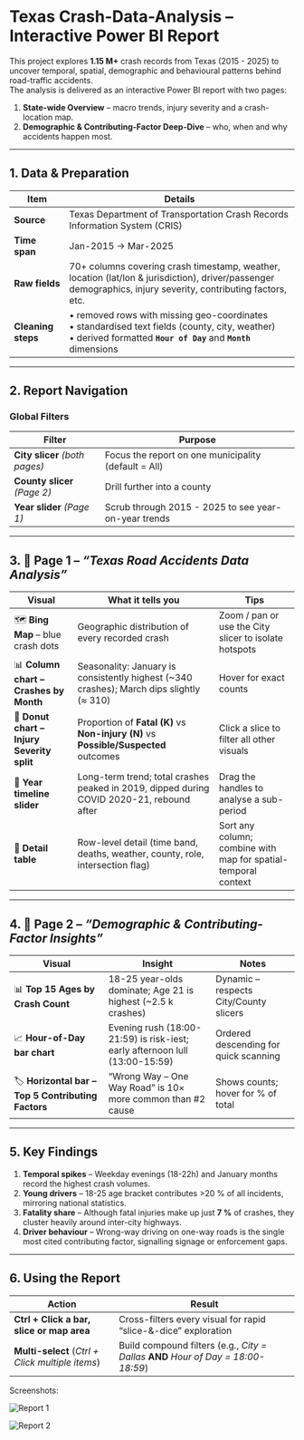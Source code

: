 # Texas Crash-Data-Analysis – Interactive Power BI Report

This project explores **1.15 M+** crash records from Texas (2015 - 2025) to uncover temporal, spatial, demographic and behavioural patterns behind road-traffic accidents.  
The analysis is delivered as an interactive Power BI report with two pages:

1. **State-wide Overview** – macro trends, injury severity and a crash-location map.  
2. **Demographic & Contributing-Factor Deep-Dive** – who, when and why accidents happen most.

---

## 1. Data & Preparation  

| Item | Details |
|------|---------|
| **Source** | Texas Department of Transportation Crash Records Information System (CRIS) |
| **Time span** | Jan-2015 → Mar-2025 |
| **Raw fields** | 70+ columns covering crash timestamp, weather, location (lat/lon & jurisdiction), driver/passenger demographics, injury severity, contributing factors, etc. |
| **Cleaning steps** | • removed rows with missing geo-coordinates<br>• standardised text fields (county, city, weather)<br>• derived formatted **`Hour of Day`** and **`Month`** dimensions<br>|

---

## 2. Report Navigation  

### Global Filters
| Filter | Purpose |
|--------|---------|
| **City slicer** *(both pages)* | Focus the report on one municipality (default = All) |
| **County slicer** *(Page 2)* | Drill further into a county |
| **Year slider** *(Page 1)* | Scrub through 2015 - 2025 to see year-on-year trends |

---

## 3. 📄 Page 1 – *“Texas Road Accidents Data Analysis”*  

| Visual | What it tells you | Tips |
|--------|------------------|------|
| 🗺 **Bing Map** – blue crash dots | Geographic distribution of every recorded crash | Zoom / pan or use the City slicer to isolate hotspots |
| 📊 **Column chart – Crashes by Month** | Seasonality: January is consistently highest (~340 crashes); March dips slightly (≈ 310) | Hover for exact counts |
| 🍕 **Donut chart – Injury Severity split** | Proportion of **Fatal (K)** vs **Non-injury (N)** vs **Possible/Suspected** outcomes | Click a slice to filter all other visuals |
| 📅 **Year timeline slider** | Long-term trend; total crashes peaked in 2019, dipped during COVID 2020-21, rebound after | Drag the handles to analyse a sub-period |
| 🧾 **Detail table** | Row-level detail (time band, deaths, weather, county, role, intersection flag) | Sort any column; combine with map for spatial-temporal context |

---

## 4. 📄 Page 2 – *“Demographic & Contributing-Factor Insights”*  

| Visual | Insight | Notes |
|--------|---------|-------|
| 📊 **Top 15 Ages by Crash Count** | 18-25 year-olds dominate; Age 21 is highest (~2.5 k crashes) | Dynamic – respects City/County slicers |
| 📈 **Hour-of-Day bar chart** | Evening rush (18:00-21:59) is risk-iest; early afternoon lull (13:00-15:59) | Ordered descending for quick scanning |
| 🏷 **Horizontal bar – Top 5 Contributing Factors** | “Wrong Way – One Way Road” is 10× more common than #2 cause | Shows counts; hover for % of total |

---

## 5. Key Findings  

1. **Temporal spikes** – Weekday evenings (18-22h) and January months record the highest crash volumes.  
2. **Young drivers** – 18-25 age bracket contributes >20 % of all incidents, mirroring national statistics.  
3. **Fatality share** – Although fatal injuries make up just **7 %** of crashes, they cluster heavily around inter-city highways.  
4. **Driver behaviour** – Wrong-way driving on one-way roads is the single most cited contributing factor, signalling signage or enforcement gaps.  

---

## 6. Using the Report  

| Action | Result |
|--------|--------|
| **Ctrl + Click a bar, slice or map area** | Cross-filters every visual for rapid “slice-&-dice” exploration |
| **Multi-select** (*Ctrl + Click multiple items*) | Build compound filters (e.g., *City = Dallas* **AND** *Hour of Day = 18:00-18:59*) |

Screenshots:

![Report 1](https://github.com/user-attachments/assets/a82f63d6-e99b-46ec-a8d6-cc3a1cc47e75)

![Report 2](https://github.com/user-attachments/assets/fe45690d-fb10-4de9-8ddb-0c0cc9f2c090)

